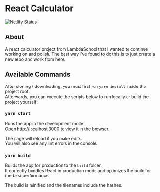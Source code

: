 # React Calculator
[![Netlify Status](https://api.netlify.com/api/v1/badges/c1f8e840-6ad2-4e2c-a489-a1913ecf2fa6/deploy-status)](https://app.netlify.com/sites/mike-calculator-app/deploys)
## About
A react calculator project from LambdaSchool that I wanted to continue working on and polish. The best way I've found to do this is to just create a new repo and work from here.

## Available Commands

After cloning / downloading, you must first run `yarn install` inside the project root.<br />
Afterwards, you can execute the scripts below to run locally or build the project yourself:

### `yarn start`

Runs the app in the development mode.<br />
Open [http://localhost:3000](http://localhost:3000) to view it in the browser.

The page will reload if you make edits.<br />
You will also see any lint errors in the console.

### `yarn build`

Builds the app for production to the `build` folder.<br />
It correctly bundles React in production mode and optimizes the build for the best performance.

The build is minified and the filenames include the hashes.
